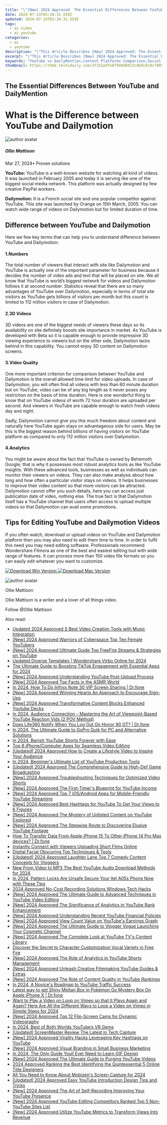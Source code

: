 ```yaml
---
title: "\"[New] 2024 Approved  The Essential Differences Between YouTube and DailyMention\""
date: 2024-07-13T03:34:31.559Z
updated: 2024-07-14T03:34:31.559Z
tags:
  - ai video
  - ai youtube
categories:
  - ai
  - youtube
description: "\"This Article Describes [New] 2024 Approved: The Essential Differences Between YouTube and DailyMention\""
excerpt: "\"This Article Describes [New] 2024 Approved: The Essential Differences Between YouTube and DailyMention\""
keywords: "YouTube vs DailyMention,Content Platforms Comparison,Social Media Services,Video Sharing Sites,Microblogging VS Streaming,Social Networking Tools,Online Communication Differences"
thumbnail: https://thmb.techidaily.com/3f251edfe87940db023c8b9c0c8cf809bbc15f1b02387807fe3914c9b67e4de7.jpg
---
```


## The Essential Differences Between YouTube and DailyMention

# What is the Difference between YouTube and Dailymotion

![author avatar](https://images.wondershare.com/filmora/article-images/ollie-mattison.jpg)

##### Ollie Mattison

 Mar 27, 2024• Proven solutions

**YouTube:** YouTube is a well-known website for watching all kind of videos. It was launched in February 2005 and today it is serving like one of the biggest social media network. This platform was actually designed by few creative PayPal workers.

**Dailymotion:** It is a French social site and one popular competitor against YouTube. This site was launched by Orange on 15th March, 2005\. You can watch wide range of videos on Dailymotion but for limited duration of time.

## Difference between YouTube and Dailymotion

 Here we few key terms that can help you to understand difference between YouTube and Dailymotion:

#### 1.Numbers

 The total number of viewers that interact with site like Dailymotion and YouTube is actually one of the important parameter for business because it decides the number of video ads and text that will be placed on site. We all know that YouTube is world’s biggest network for videos and Dailymotion follows it at second number. Statistics reveal that there are so many advantages of YouTube over Dailymotion, especially in terms of total site visitors as YouTube gets billions of visitors per month but this count is limited to 112 million visitors in case of Dailymotion.

#### 2.3D Videos

 3D videos are one of the biggest needs of viewers these days so its availability on site definitely boosts site importance in market. As YouTube is developed with Beta so it is capable enough to provide impressive 3D viewing experience to viewers but on the other side, Dailymotion lacks behind in this capability. You cannot enjoy 3D content on Dailymotion screens.

#### 3.Video Quality

 One more important criterion for comparison between YouTube and Dailymotion is the overall allowed time limit for video uploads. In case of Dailymotion, you will often find all videos with less than 60 minute duration but on YouTube, video can be of any big length as it never poses any restriction on the basis of time duration. Here is one wonderful thing to know that on YouTube videos of worth 72 hour duration are uploaded per second. And viewers in YouTube are capable enough to watch fresh videos day and night.

 Sadly, Dailymotion cannot give you this much freedom about content and naturally here YouTube again stays on advantageous side for users. May be this is the biggest reason behind billions of having visitors on YouTube platform as compared to only 112 million visitors over Dailymotion.

#### 4.Analytics

 You might be aware about the fact that YouTube is owned by Behemoth Google; that is why it possesses most robust analytics tools as like YouTube insights. With these advanced tools, businesses as well as individuals can monitor their viewers on videos. They can also make analysis about how long and how often a particular visitor stays on videos. It helps businesses to improve their video content so that more visitors can be attracted. Dailymotion cannot offer you such details, here you can access just publication date of video, nothing else. The true fact is that Dailymotion itself has a YouTube channel that users often access to upload multiple videos so that Dailymotion can avail some promotions.

## Tips for Editing YouTube and Dailymotion Videos

 If you often watch, download or upload videos on YouTube and Dailymotion platform then you may also need to edit them time to time. In order to fulfil this need you may need editing software. Professionals recommend Wondershare Filmora as one of the best and easiest editing tool with wide range of features. It can process more than 150 video file formats so you can easily edit whatever you want to customize.

[![Download Win Version](https://images.wondershare.com/filmora/guide/download-btn-win.jpg) ](https://tools.techidaily.com/wondershare/filmora/download/) [![Download Mac Version](https://images.wondershare.com/filmora/guide/download-btn-mac.jpg) ](https://tools.techidaily.com/wondershare/filmora/download/)

![author avatar](https://images.wondershare.com/filmora/article-images/ollie-mattison.jpg)

Ollie Mattison

Ollie Mattison is a writer and a lover of all things video.

Follow @Ollie Mattison


<ins class="adsbygoogle"
     style="display:block"
     data-ad-format="autorelaxed"
     data-ad-client="ca-pub-7571918770474297"
     data-ad-slot="1223367746"></ins>



<ins class="adsbygoogle"
     style="display:block"
     data-ad-client="ca-pub-7571918770474297"
     data-ad-slot="8358498916"
     data-ad-format="auto"
     data-full-width-responsive="true"></ins>

<span class="atpl-alsoreadstyle">Also read:</span>
<div><ul>
<li><a href="https://video-creation-software.techidaily.com/updated-2024-approved-s-best-video-creation-tools-with-music-integration/"><u>Updated 2024 Approved S Best Video Creation Tools with Music Integration</u></a></li>
<li><a href="https://youtube-data.techidaily.com/024-approved-warriors-of-cyberspace-top-ten-female-youtubers/"><u>[New] 2024 Approved  Warriors of Cyberspace  Top Ten Female YouTubers</u></a></li>
<li><a href="https://youtube-data.techidaily.com/024-approved-ultimate-guide-top-freefire-streams-and-strategies-on-youtube/"><u>[New] 2024 Approved  Ultimate Guide  Top FreeFire Streams & Strategies on YouTube</u></a></li>
<li><a href="https://ai-voice-clone.techidaily.com/updated-diverse-templates-wondershare-virbo-online-for-2024/"><u>Updated Diverse Templates | Wondershare Virbo Online for 2024</u></a></li>
<li><a href="https://tiktok-clips.techidaily.com/the-ultimate-guide-to-boosting-tiktok-engagement-with-essential-apps-for-2024/"><u>The Ultimate Guide to Boosting TikTok Engagement with Essential Apps for 2024</u></a></li>
<li><a href="https://youtube-data.techidaily.com/024-approved-understanding-youtube-post-upload-process/"><u>[New] 2024 Approved  Understanding YouTube Post-Upload Process</u></a></li>
<li><a href="https://youtube-data.techidaily.com/024-approved-top-facts-in-the-asmr-world/"><u>[New] 2024 Approved  Top Facts in the ASMR World</u></a></li>
<li><a href="https://screen-mirror.techidaily.com/in-2024-how-to-do-infinix-note-30-vip-screen-sharing-drfone-by-drfone-android/"><u>In 2024, How To Do Infinix Note 30 VIP Screen Sharing | Dr.fone</u></a></li>
<li><a href="https://youtube-data.techidaily.com/024-approved-winning-hearts-an-approach-to-encourage-sign-ups/"><u>[New] 2024 Approved  Winning Hearts  An Approach to Encourage Sign-Ups</u></a></li>
<li><a href="https://youtube-data.techidaily.com/024-approved-transformative-content-blocks-enhanced-youtube-decks/"><u>[New] 2024 Approved  Transformative Content Blocks  Enhanced Youtube Decks</u></a></li>
<li><a href="https://youtube-data.techidaily.com/24-audience-connection-mastering-the-art-of-viewpoint-based-youtube-reaction-vids-2-pov-method/"><u>In 2024, Audience Connection – Mastering the Art of Viewpoint-Based YouTube Reaction Vids (2 POV Method)</u></a></li>
<li><a href="https://fake-location.techidaily.com/does-life360-notify-when-you-log-out-on-honor-90-gt-drfone-by-drfone-virtual-android/"><u>Does Life360 Notify When You Log Out On Honor 90 GT? | Dr.fone</u></a></li>
<li><a href="https://video-creation-software.techidaily.com/in-2024-the-ultimate-guide-to-gopro-quik-for-pc-and-alternative-solutions/"><u>In 2024, The Ultimate Guide to GoPro Quik for PC and Alternative Solutions</u></a></li>
<li><a href="https://youtube-data.techidaily.com/24-banish-youtube-shorts-forever-with-ease/"><u>In 2024, Banish YouTube Shorts Forever with Ease</u></a></li>
<li><a href="https://extra-resources.techidaily.com/top-8-iphonecomputer-apps-for-seamless-video-editing/"><u>Top 8 iPhone/Computer Apps for Seamless Video Editing</u></a></li>
<li><a href="https://youtube-data.techidaily.com/ed-2024-approved-how-to-create-a-lifestyle-video-to-inspire-your-audience/"><u>[Updated] 2024 Approved  How to Create a Lifestyle Video to Inspire Your Audience</u></a></li>
<li><a href="https://youtube-data.techidaily.com/24-beginners-ultimate-list-of-youtube-production-tools/"><u>In 2024, Beginner's Ultimate List of YouTube Production Tools</u></a></li>
<li><a href="https://screen-capture.techidaily.com/updated-2024-approved-the-comprehensive-guide-to-high-def-game-broadcasting/"><u>[Updated] 2024 Approved  The Comprehensive Guide to High-Def Game Broadcasting</u></a></li>
<li><a href="https://youtube-data.techidaily.com/024-approved-troubleshooting-techniques-for-optimized-video-shorts/"><u>[New] 2024 Approved  Troubleshooting Techniques for Optimized Video Shorts</u></a></li>
<li><a href="https://youtube-data.techidaily.com/024-approved-the-first-timers-blueprint-for-youtube-income/"><u>[New] 2024 Approved  The First-Timer's Blueprint for YouTube Income</u></a></li>
<li><a href="https://youtube-data.techidaily.com/024-approved-top-7-iosandroid-apps-for-mobile-friendly-youtube-streaming/"><u>[New] 2024 Approved  Top 7 iOS/Android Apps for Mobile-Friendly YouTube Streaming</u></a></li>
<li><a href="https://youtube-data.techidaily.com/09459298-new-2024-approved-best-hashtags-for-youtube-to-get-your-views-to-6-figures/"><u>[New] 2024 Approved  Best Hashtags for YouTube To Get Your Views to 6 Figures</u></a></li>
<li><a href="https://youtube-data.techidaily.com/024-approved-the-mystery-of-unlisted-content-on-youtube-explored/"><u>[New] 2024 Approved  The Mystery of Unlisted Content on YouTube Explored</u></a></li>
<li><a href="https://youtube-data.techidaily.com/024-approved-the-stepwise-route-to-discovering-elusive-youtube-footage/"><u>[New] 2024 Approved  The Stepwise Route to Discovering Elusive YouTube Footage</u></a></li>
<li><a href="https://techidaily.com/how-to-transfer-data-from-apple-iphone-15-to-other-iphone-14-pro-max-devices-drfone-by-drfone-transfer-data-from-ios-transfer-data-from-ios/"><u>How To Transfer Data From Apple iPhone 15 To Other iPhone 14 Pro Max devices? | Dr.fone</u></a></li>
<li><a href="https://youtube-sure.techidaily.com/ntly-connect-with-viewers-uploading-short-films-online/"><u>Instantly Connect with Viewers  Uploading Short Films Online</u></a></li>
<li><a href="https://extra-resources.techidaily.com/digital-facial-obscuring-top-techniques-and-tools/"><u>Digital Facial Obscuring  Top Techniques & Tools</u></a></li>
<li><a href="https://youtube-data.techidaily.com/ed-2024-approved-laughter-lane-top-7-comedy-content-concepts-for-vloggers/"><u>[Updated] 2024 Approved  Laughter Lane  Top 7 Comedy Content Concepts for Vloggers</u></a></li>
<li><a href="https://smart-video-editing.techidaily.com/new-from-video-to-mp3-the-best-youtube-audio-download-methods-for-2024/"><u>New From Video to MP3 The Best YouTube Audio Download Methods for 2024</u></a></li>
<li><a href="https://unlock-android.techidaily.com/in-2024-pattern-locks-are-unsafe-secure-your-itel-a05s-phone-now-with-these-tips-by-drfone-android/"><u>In 2024, Pattern Locks Are Unsafe Secure Your Itel A05s Phone Now with These Tips</u></a></li>
<li><a href="https://screen-capture.techidaily.com/2024-approved-no-cost-recording-solutions-windows-tech-hacks/"><u>2024 Approved  No-Cost Recording Solutions  Windows Tech Hacks</u></a></li>
<li><a href="https://youtube-data.techidaily.com/024-approved-the-ultimate-guide-to-advanced-techniques-in-youtube-video-editing/"><u>[New] 2024 Approved  The Ultimate Guide to Advanced Techniques in YouTube Video Editing</u></a></li>
<li><a href="https://youtube-data.techidaily.com/024-approved-the-significance-of-analytics-in-youtube-rank-enhancement/"><u>[New] 2024 Approved  The Significance of Analytics in YouTube Rank Enhancement</u></a></li>
<li><a href="https://youtube-data.techidaily.com/024-approved-understanding-recent-youtube-financial-policies/"><u>[New] 2024 Approved  Understanding Recent YouTube Financial Policies</u></a></li>
<li><a href="https://youtube-data.techidaily.com/024-approved-view-count-value-on-youtubes-earnings-graph/"><u>[New] 2024 Approved  View Count Value on YouTube's Earnings Graph</u></a></li>
<li><a href="https://youtube-data.techidaily.com/024-approved-the-ultimate-guide-to-vlogger-vogue-launching-your-cosmetic-channel/"><u>[New] 2024 Approved  The Ultimate Guide to Vlogger Vogue  Launching Your Cosmetic Channel</u></a></li>
<li><a href="https://youtube-data.techidaily.com/024-approved-the-complete-look-at-youtube-tvs-content-library/"><u>[New] 2024 Approved  The Complete Look at YouTube TV's Content Library</u></a></li>
<li><a href="https://fox-helps.techidaily.com/discover-the-secret-to-character-customization-vocal-variety-in-free-fire/"><u>Discover the Secret to Character Customization  Vocal Variety in Free Fire</u></a></li>
<li><a href="https://youtube-data.techidaily.com/024-approved-the-role-of-analytics-in-youtube-shorts-management/"><u>[New] 2024 Approved  The Role of Analytics in YouTube Shorts Management</u></a></li>
<li><a href="https://youtube-data.techidaily.com/024-approved-unleash-creative-filmmaking-youtube-guides-and-extras/"><u>[New] 2024 Approved  Unleash Creative Filmmaking  YouTube Guides & Extras</u></a></li>
<li><a href="https://youtube-data.techidaily.com/024-approved-the-role-of-content-quality-in-youtube-rankings/"><u>[New] 2024 Approved  The Role of Content Quality in YouTube Rankings</u></a></li>
<li><a href="https://youtube-data.techidaily.com/24-a-novices-roadmap-to-youtube-traffic-success/"><u>In 2024, A Novice's Roadmap to YouTube Traffic Success</u></a></li>
<li><a href="https://ios-pokemon-go.techidaily.com/latest-way-to-get-shiny-meltan-box-in-pokemon-go-mystery-box-on-apple-iphone-x-drfone-by-drfone-virtual-ios/"><u>Latest way to get Shiny Meltan Box in Pokémon Go Mystery Box On Apple iPhone X | Dr.fone</u></a></li>
<li><a href="https://ai-editing-video.techidaily.com/want-to-play-a-video-on-loop-on-vimeo-so-that-it-plays-again-and-again-here-are-all-the-different-ways-to-loop-a-video-on-vimeo-in-simple-steps-for-2024/"><u>Want to Play a Video on Loop on Vimeo so that It Plays Again and Again? Here Are All the Different Ways to Loop a Video on Vimeo in Simple Steps for 2024</u></a></li>
<li><a href="https://youtube-data.techidaily.com/024-approved-top-12-flip-screen-cams-for-dynamic-videography/"><u>[New] 2024 Approved  Top 12 Flip-Screen Cams for Dynamic Videography</u></a></li>
<li><a href="https://youtube-video-recordings.techidaily.com/in-2024-best-of-both-worlds-youtubes-vr-gems/"><u>In 2024, Best of Both Worlds  YouTube’s VR Gems</u></a></li>
<li><a href="https://video-screen-grab.techidaily.com/updated-screenmaster-review-the-latest-in-tech-capture/"><u>[Updated] ScreenMaster Review  The Latest in Tech Capture</u></a></li>
<li><a href="https://youtube-data.techidaily.com/024-approved-virality-hacks-leveraging-key-hashtags-on-youtube/"><u>[New] 2024 Approved  Virality Hacks  Leveraging Key Hashtags on YouTube</u></a></li>
<li><a href="https://youtube-data.techidaily.com/024-approved-visual-branding-in-small-business-marketing/"><u>[New] 2024 Approved  Visual Branding in Small Business Marketing</u></a></li>
<li><a href="https://ai-editing-video.techidaily.com/in-2024-the-only-guide-youll-ever-need-to-learn-gif-design/"><u>In 2024, The Only Guide Youll Ever Need to Learn GIF Design</u></a></li>
<li><a href="https://youtube-data.techidaily.com/024-approved-the-ultimate-guide-to-purging-youtube-videos/"><u>[New] 2024 Approved  The Ultimate Guide to Purging YouTube Videos</u></a></li>
<li><a href="https://extra-approaches.techidaily.com/2024-approved-ranking-the-best-identifying-the-quintessential-5-online-title-designers/"><u>2024 Approved  Ranking the Best  Identifying the Quintessential 5 Online Title Designers</u></a></li>
<li><a href="https://screen-mirroring-recording.techidaily.com/all-you-need-to-know-about-mobizens-screen-capture-for-2024/"><u>All You Need to Know About Mobizen's Screen Capture for 2024</u></a></li>
<li><a href="https://youtube-data.techidaily.com/ed-2024-approved-easy-youtube-introduction-design-tips-and-tricks/"><u>[Updated] 2024 Approved  Easy YouTube Introduction Design  Tips and Tricks</u></a></li>
<li><a href="https://youtube-data.techidaily.com/024-approved-the-art-of-self-recording-improving-your-youtube-presence/"><u>[New] 2024 Approved  The Art of Self-Recording  Improving Your YouTube Presence</u></a></li>
<li><a href="https://youtube-data.techidaily.com/024-approved-youtube-editing-competitors-ranked-top-5-non-youtube-sites-list/"><u>[New] 2024 Approved  YouTube Editing Competitors Ranked  Top 5 Non-YouTube Sites List</u></a></li>
<li><a href="https://youtube-data.techidaily.com/024-approved-utilize-youtube-metrics-to-transform-views-into-revenue/"><u>[New] 2024 Approved  Utilize YouTube Metrics to Transform Views Into Revenue</u></a></li>
</ul></div>
